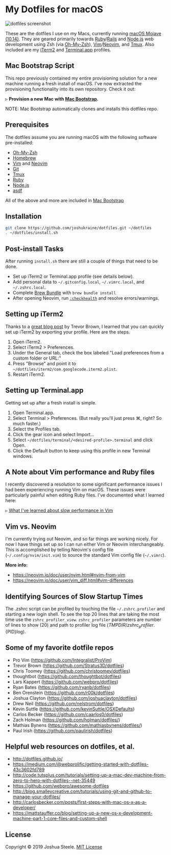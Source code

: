 # My Dotfiles for macOS

![dotfiles screenshot][screenshot]

These are the dotfiles I use on my Macs, currently running [macOS Mojave (10.14)][mojave]. They are geared primarily towards [Ruby][ruby]/[Rails][rails] and [Node.js][nodejs] web development using Zsh (via [Oh-My-Zsh][oh-my-zsh]), [Vim][vim]/[Neovim][neovim], and [Tmux][tmux]. Also included are my [iTerm2][iterm2] and [Terminal.app][terminal] profiles.

## Mac Bootstrap Script

This repo previously contained my entire provisioning solution for a new machine running a fresh install of macOS. I've now extracted the provisioning functionality into its own repository. Check it out:

&#9657; **Provision a new Mac with [Mac Bootstrap][mac-bootstrap].**

NOTE: Mac Bootstrap automatically clones and installs this dotfiles repo.

## Prerequisites

The dotfiles assume you are running macOS with the following software pre-installed:

* [Oh-My-Zsh][oh-my-zsh]
* [Homebrew][homebrew]
* [Vim][vim] and [Neovim][neovim]
* [Git][git]
* [Tmux][tmux]
* [Ruby][ruby]
* [Node.js][nodejs]
* [asdf][asdf]

All of the above and more are included in [Mac Bootstrap][mac-bootstrap]

## Installation

```sh
git clone https://github.com/joshukraine/dotfiles.git ~/dotfiles
. ~/dotfiles/install.sh
```

## Post-install Tasks

After running `install.sh` there are still a couple of things that need to be done.

* Set up iTerm2 or Terminal.app profile (see details below).
* Add personal data to `~/.gitconfig.local`, `~/.vimrc.local`, and `~/.zshrc.local`.
* Complete [Brew Bundle][brew-bundle] with `brew bundle install`
* After opening Neovim, run [`:checkhealth`][checkhealth] and resolve errors/warnings.

## Setting up iTerm2

Thanks to a [great blog post][blog-post] by Trevor Brown, I learned that you can quickly set up iTerm2 by exporting your profile. Here are the steps.

1. Open iTerm2.
1. Select iTerm2 > Preferences.
1. Under the General tab, check the box labeled "Load preferences from a custom folder or URL:"
1. Press "Browse" and point it to `~/dotfiles/iterm2/com.googlecode.iterm2.plist`.
1. Restart iTerm2.

## Setting up Terminal.app

Getting set up after a fresh install is simple.

1. Open Terminal.app.
1. Select Terminal > Preferences. (But really you'll just press &#8984;, right? So much faster.)
1. Select the Profiles tab.
1. Click the gear icon and select Import...
1. Select `~/dotfiles/terminal/<desired-profile>.terminal` and click Open.
1. Click the Default button to keep using this profile in new Terminal windows.

## A Note about Vim performance and Ruby files

I recently discovered a resolution to some significant performance issues I had been experiencing running Vim on macOS. These issues were particularly painful when editing Ruby files. I've documented what I learned here:

&#9657; [What I've learned about slow performance in Vim](vim-performance.md)

## Vim vs. Neovim

I'm currently trying out Neovim, and so far things are working nicely. For now I have things set up so I can run either Vim or Neovim interchangeably. This is accomplished by telling Neovim's config file (`~/.config/nvim/init.vim`) to source the standard Vim config file (`~/.vimrc`).

**More info:**

* https://neovim.io/doc/user/nvim.html#nvim-from-vim
* https://neovim.io/doc/user/vim_diff.html#vim-differences

## Identifying Sources of Slow Startup Times

The .zshrc script can be profiled by touching the file `~/.zshrc.profiler` and starting a new login shell. To see the top 20 
lines that are taking the most time use the `zshrc_profiler_view`. `zshrc_profiler` parameters are number of lines to show (20)
and path to profiler log file ($TMPDIR/zshrc_profiler.${PID}log).

## Some of my favorite dotfile repos

* Pro Vim (https://github.com/Integralist/ProVim)
* Trevor Brown (https://github.com/Stratus3D/dotfiles)
* Chris Toomey (https://github.com/christoomey/dotfiles)
* thoughtbot (https://github.com/thoughtbot/dotfiles)
* Lars Kappert (https://github.com/webpro/dotfiles)
* Ryan Bates (https://github.com/ryanb/dotfiles)
* Ben Orenstein (https://github.com/r00k/dotfiles)
* Joshua Clayton (https://github.com/joshuaclayton/dotfiles)
* Drew Neil (https://github.com/nelstrom/dotfiles)
* Kevin Suttle (https://github.com/kevinSuttle/OSXDefaults)
* Carlos Becker (https://github.com/caarlos0/dotfiles)
* Zach Holman (https://github.com/holman/dotfiles/)
* Mathias Bynens (https://github.com/mathiasbynens/dotfiles/)
* Paul Irish (https://github.com/paulirish/dotfiles)

## Helpful web resources on dotfiles, et al.

* http://dotfiles.github.io/
* https://medium.com/@webprolific/getting-started-with-dotfiles-43c3602fd789
* http://code.tutsplus.com/tutorials/setting-up-a-mac-dev-machine-from-zero-to-hero-with-dotfiles--net-35449
* https://github.com/webpro/awesome-dotfiles
* http://blog.smalleycreative.com/tutorials/using-git-and-github-to-manage-your-dotfiles/
* http://carlosbecker.com/posts/first-steps-with-mac-os-x-as-a-developer/
* https://mattstauffer.co/blog/setting-up-a-new-os-x-development-machine-part-1-core-files-and-custom-shell

## License

Copyright &copy; 2019 Joshua Steele. [MIT License][license]

[asdf]: https://github.com/asdf-vm/asdf
[blog-post]: http://stratus3d.com/blog/2015/02/28/sync-iterm2-profile-with-dotfiles-repository/
[brew-bundle]: https://github.com/Homebrew/homebrew-bundle
[checkhealth]: https://neovim.io/doc/user/pi_health.html#:checkhealth
[git]: https://git-scm.com/
[homebrew]: http://brew.sh
[iterm2]: https://www.iterm2.com/
[license]: https://github.com/joshukraine/dotfiles/blob/master/LICENSE
[mac-bootstrap]: http://jsua.co/macos
[mojave]: https://www.apple.com/macos/mojave/
[neovim]: https://neovim.io/
[nodejs]: https://nodejs.org/
[oh-my-zsh]: https://github.com/robbyrussell/oh-my-zsh
[rails]: https://rubyonrails.org/
[ruby]: https://www.ruby-lang.org/en
[screenshot]: https://s3.amazonaws.com/images.jsua.co/dotfiles-02-18-2019.png
[terminal]: https://en.wikipedia.org/wiki/Terminal_(macOS)
[tmux]: https://github.com/tmux/tmux/wiki
[vim]: http://www.vim.org/
